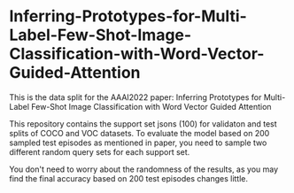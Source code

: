 # Inferring-Prototypes-for-Multi-Label-Few-Shot-Image-Classification-with-Word-Vector-Guided-Attention
This is the data split for the AAAI2022 paper: Inferring Prototypes for Multi-Label Few-Shot Image Classification with Word Vector Guided Attention

This repository contains the support set jsons (100) for validaton and test splits of COCO and VOC datasets. To evaluate the model based on 200 sampled test episodes as mentioned in paper,
you need to sample two different random query sets for each support set. 

You don't need to worry about the randomness of the results, as you may find the final accuracy based on 200 test episodes changes little. 
